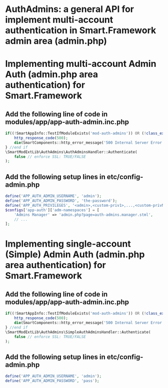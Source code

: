 
# AuthAdmins: a general API for implement multi-account authentication in Smart.Framework admin area (admin.php)


# Implementing multi-account Admin Auth (admin.php area authentication) for Smart.Framework

## Add the following line of code in modules/app/app-auth-admin.inc.php
```php
if((!SmartAppInfo::TestIfModuleExists('mod-auth-admins')) OR (!class_exists('\\SmartModExtLib\\AuthAdmins\\AuthAdminsHandler'))) {
	http_response_code(500);
	die(SmartComponents::http_error_message('500 Internal Server Error', 'A required module is missing: `mod-auth-admins` ...'));
} //end if
\SmartModExtLib\AuthAdmins\AuthAdminsHandler::Authenticate(
	false // enforce SSL: TRUE/FALSE
);
```
## Add the following setup lines in etc/config-admin.php
```php
define('APP_AUTH_ADMIN_USERNAME', 'admin');
define('APP_AUTH_ADMIN_PASSWORD', 'the-password');
define('APP_AUTH_PRIVILEGES', '<admin>,<custom-priv1>,...,<custom-privN>');
$configs['app-auth']['adm-namespaces'] = [
	'Admins Manager' => 'admin.php?page=auth-admins.manager.stml',
	// ...
];
```


# Implementing single-account (Simple) Admin Auth (admin.php area authentication) for Smart.Framework


## Add the following line of code in modules/app/app-auth-admin.inc.php
```php
if((!SmartAppInfo::TestIfModuleExists('mod-auth-admins')) OR (!class_exists('\\SmartModExtLib\\AuthAdmins\\SimpleAuthAdminsHandler'))) {
	http_response_code(500);
	die(SmartComponents::http_error_message('500 Internal Server Error', 'A required module is missing: `mod-auth-admins` ...'));
} //end if
\SmartModExtLib\AuthAdmins\SimpleAuthAdminsHandler::Authenticate(
	false // enforce SSL: TRUE/FALSE
);
```
## Add the following setup lines in etc/config-admin.php
```php
define('APP_AUTH_ADMIN_USERNAME', 'admin');
define('APP_AUTH_ADMIN_PASSWORD', 'pass');
```


